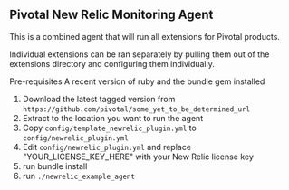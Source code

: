 ## Pivotal New Relic Monitoring Agent 

This is a combined agent that will run all extensions for Pivotal products.

Individual extensions can be ran separately by pulling them out of the extensions directory and configuring them individually.

Pre-requisites
A recent version of ruby and the bundle gem installed

1. Download the latest tagged version from `https://github.com/pivotal/some_yet_to_be_determined_url`
2. Extract to the location you want to run the agent
3. Copy `config/template_newrelic_plugin.yml` to `config/newrelic_plugin.yml`
4. Edit `config/newrelic_plugin.yml` and replace "YOUR_LICENSE_KEY_HERE" with your New Relic license key
5. run bundle install
6. run `./newrelic_example_agent`
